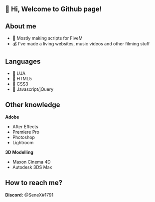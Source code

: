 ## 👋 Hi, Welcome to Github page!

## About me
- 🐌 Mostly making scripts for FiveM
- 💰 I've made a living websites, music videos and other filming stuff
## Languages
- 📜 LUA
- 📜 HTML5
- 📜 CSS3
- 📜 Javascript/jQuery
## Other knowledge
**Adobe**
- After Effects
- Premiere Pro
- Photoshop
- Lightroom

**3D Modelling**
- Maxon Cinema 4D
- Autodesk 3DS Max

## How to reach me?

**Discord:** @SeneX#1791
